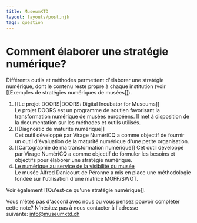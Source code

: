 ```yaml
---
title: MuseumXTD
layout: layouts/post.njk
tags: question
---
```

# Comment élaborer une stratégie numérique?
Différents outils et méthodes permettent d'élaborer une stratégie numérique, dont le contenu reste propre à chaque institution (voir [[Exemples de stratégies numériques de musées]]).  

1. [[Le projet DOORS|DOORS: Digital Incubator for Museums]]   
   Le projet DOORS est un programme de soutien favorisant la transformation numérique de musées européens. Il met à disposition de la documentation sur les méthodes et outils utilisés. 
2. [[Diagnostic de maturité numérique]]   
   Cet outil développé par Virage NumériCQ a comme objectif de fournir un outil d'évaluation de la maturité numérique d'une petite organisation. 
3. [[Cartographie de ma transformation numérique]]
   Cet outil développé par Virage NumériCQ a comme objectif de formuler les besoins et objectifs pour élaborer une stratégie numérique. 
4. [Le numérique au service de la visibilité du musée](https://www.culture.gouv.fr/Media/Thematiques/Musees/Colloques-Journees-d-etudes/Strategie-numerique-dans-les-musees/Intervention-de-M.-David-de-Sousa)   
   Le musée Alfred Danicourt de Péronne a mis en place une méthodologie fondée sur l'utilisation d'une matrice MOFF/SWOT. 


Voir également [[Qu'est-ce qu'une stratégie numérique]].   

Vous n'êtes pas d'accord avec nous ou vous pensez pouvoir compléter cette note? N'hésitez pas à nous contacter à l'adresse suivante: [info@museumxtd.ch](mailto:info@museumxtd.ch)